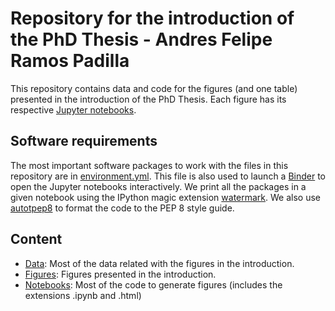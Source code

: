 # Repository for the introduction of the PhD Thesis - Andres Felipe Ramos Padilla

This repository contains data and code for the figures (and one table) presented in the introduction of the PhD Thesis. Each figure has its respective [Jupyter notebooks](/Notebooks). 

## Software requirements

The most important software packages to work with the files in this repository are in [environment.yml](environment.yml). This file is also used to launch a [Binder](https://mybinder.org/) to open the Jupyter notebooks interactively. We print all the packages in a given notebook using the IPython magic extension [watermark](https://github.com/rasbt/watermark). We also use [autotpep8](https://pypi.org/project/autopep8/) to format the code to the PEP 8 style guide. 

## Content

* [Data](/Data): Most of the data related with the figures in the introduction.
* [Figures](/Figures): Figures presented in the introduction.
* [Notebooks](/Notebooks): Most of the code to generate figures (includes the extensions .ipynb and .html)
